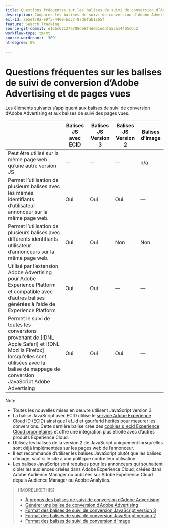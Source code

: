 ```yaml
---
title: Questions fréquentes sur les balises de suivi de conversion d’Adobe Advertising et de pages vues
description: Comparez les balises de suivi de conversion d’Adobe Advertising et de page vue.
exl-id: 2e5ef792-e0f5-4409-bd37-87d9fab1265f
feature: Search Tracking
source-git-commit: e16bc62127a708de8f4deb1eddfa53a14405cbc2
workflow-type: tm+mt
source-wordcount: '309'
ht-degree: 0%

---
```


# Questions fréquentes sur les balises de suivi de conversion d’Adobe Advertising et de pages vues

Les éléments suivants s’appliquent aux balises de suivi de conversion d’Adobe Advertising et aux balises de suivi des pages vues.

| | Balises JS avec ECID | Balises JS Version 3 | Balises JS Version 2 | Balises d’image |
| ---- | ---- | ---- | ---- | ---- |
| Peut être utilisé sur la même page web qu’une autre version JS | — | — | — | n/a |
| Permet l’utilisation de plusieurs balises avec les mêmes identifiants d’utilisateur annonceur sur la même page web. | Oui | Oui | Oui | — |
| Permet l’utilisation de plusieurs balises avec différents identifiants utilisateur d’annonceurs sur la même page web. | Oui | Oui | Non | Non |
| Utilisé par l’extension Adobe Advertising pour Adobe Experience Platform et compatible avec d’autres balises générées à l’aide de Experience Platform | Oui | Oui | — | — |
| Permet le suivi de toutes les conversions provenant de [!DNL Apple Safari] et [!DNL Mozilla Firefox] lorsqu’elles sont utilisées avec la balise de mappage de conversion JavaScript Adobe Advertising | Oui | Oui | Oui | — |

<!-- add link to page on conversion mapping tag above? -->

>[!NOTE]
>
>* Toutes les nouvelles mises en oeuvre utilisent JavaScript version 3.
>* La balise JavaScript avec ECID utilise le [service Adobe Experience Cloud ID (ECID)](https://experienceleague.adobe.com/docs/id-service/using/intro/overview.html) ainsi que l’ef_id et gsurferid hérités pour mesurer les conversions. Cette dernière balise crée des [cookies s_ecid Experience Cloud propriétaires](https://experienceleague.adobe.com/docs/core-services/interface/administration/ec-cookies/cookies-first-party.html) et offre une intégration plus étroite avec d’autres produits Experience Cloud.
>* Utilisez les balises de la version 2 de JavaScript uniquement lorsqu’elles sont déjà implémentées sur les pages web de l’annonceur.
>* Il est recommandé d’utiliser les balises JavaScript plutôt que les balises d’image, sauf si le site a une politique contre leur utilisation.
>* Les balises JavaScript sont requises pour les annonceurs qui souhaitent cibler les audiences créées dans Adobe Experience Cloud, créées dans Adobe Audience Manager ou publiées sur Adobe Experience Cloud depuis Audience Manager ou Adobe Analytics.

>[!MORELIKETHIS]
>
>* [ À propos des balises de suivi de conversion d’Adobe Advertising ](/help/search-social-commerce/tracking/conversion-tracking-advertising.md)
>* [Générer une balise de conversion d’Adobe Advertising](/help/search-social-commerce/tools/conversion-tag-generate.md)
>* [ Format des balises de suivi de conversion JavaScript version 3](/help/search-social-commerce/tracking/format-conversion-tag-jsv3.md)
>* [ Format des balises de suivi de conversion JavaScript version 2](/help/search-social-commerce/tracking/format-conversion-tag-jsv2.md)
>* [Format des balises de suivi de conversion d’image](/help/search-social-commerce/tracking/format-conversion-tag-image.md)

<!-- add if I keep the file:  
>* The Adobe Advertising JavaScript conversion mapping tag
-->
